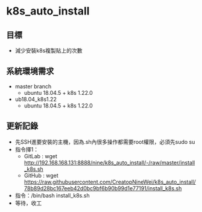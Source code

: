 # k8s_auto_install
## 目標
* 減少安裝k8s複製貼上的次數

## 系統環境需求
* master branch
  * ubuntu 18.04.5 + k8s 1.22.0
* ub18.04_k8s1.22
  * ubuntu 18.04.5 + k8s 1.22.0

## 更新記錄
* 先SSH進要安裝的主機，因為.sh內很多操作都需要root權限，必須先sudo su
* 指令擇1： 
  * GitLab : wget http://192.168.168.131:8888/nine/k8s_auto_install/-/raw/master/install_k8s.sh
  * GitHub : wget https://raw.githubusercontent.com/CreatopNineWei/k8s_auto_install/78b89d28bc167eeb42d0bc9bf6b90b99d1e77191/install_k8s.sh
* 指令：/bin/bash install_k8s.sh
* 等待，收工